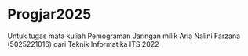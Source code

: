 # Progjar2025
Untuk tugas mata kuliah Pemograman Jaringan milik Aria Nalini Farzana (5025221016) dari Teknik Informatika ITS 2022
